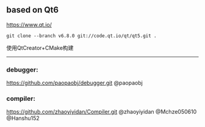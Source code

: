 ## based on Qt6
<https://www.qt.io/>
```
git clone --branch v6.8.0 git://code.qt.io/qt/qt5.git .
```
使用QtCreator+CMake构建
***

### debugger: 
<https://github.com/paopaobj/debugger.git>
@paopaobj

### compiler: 
<https://github.com/zhaoyiyidan/Compiler.git>
@zhaoyiyidan
@Mchze050610
@Hanshu152
